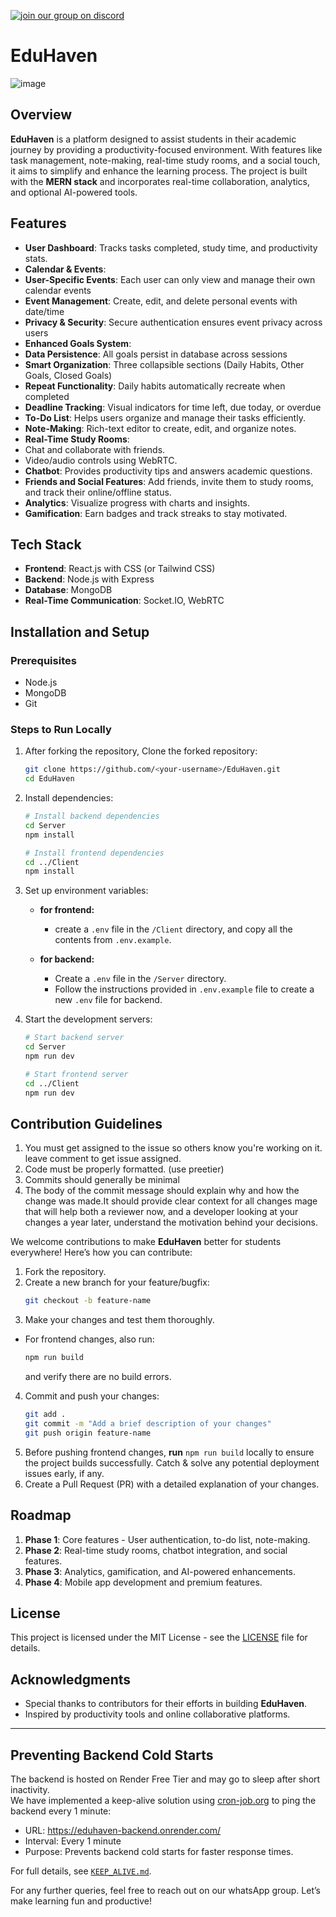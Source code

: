 [![join our group on discord](./Client/public/joinDiscordIcon.png)
](https://discord.gg/yMBMNdmC)

# EduHaven

![image](https://github.com/user-attachments/assets/970c84bf-ac78-4583-af73-d2b8b4b393b0)

## Overview

**EduHaven** is a platform designed to assist students in their academic journey by providing a productivity-focused environment. With features like task management, note-making, real-time study rooms, and a social touch, it aims to simplify and enhance the learning process. The project is built with the **MERN stack** and incorporates real-time collaboration, analytics, and optional AI-powered tools.

## Features

- **User Dashboard**: Tracks tasks completed, study time, and productivity stats.
- **Calendar & Events**: 
 - **User-Specific Events**: Each user can only view and manage their own calendar events
 - **Event Management**: Create, edit, and delete personal events with date/time
 - **Privacy & Security**: Secure authentication ensures event privacy across users
- **Enhanced Goals System**: 
 - **Data Persistence**: All goals persist in database across sessions
 - **Smart Organization**: Three collapsible sections (Daily Habits, Other Goals, Closed Goals)
 - **Repeat Functionality**: Daily habits automatically recreate when completed
 - **Deadline Tracking**: Visual indicators for time left, due today, or overdue
- **To-Do List**: Helps users organize and manage their tasks efficiently.
- **Note-Making**: Rich-text editor to create, edit, and organize notes.
- **Real-Time Study Rooms**:
 - Chat and collaborate with friends.
 - Video/audio controls using WebRTC.
- **Chatbot**: Provides productivity tips and answers academic questions.
- **Friends and Social Features**: Add friends, invite them to study rooms, and track their online/offline status.
- **Analytics**: Visualize progress with charts and insights.
- **Gamification**: Earn badges and track streaks to stay motivated.

## Tech Stack

- **Frontend**: React.js with CSS (or Tailwind CSS)
- **Backend**: Node.js with Express
- **Database**: MongoDB
- **Real-Time Communication**: Socket.IO, WebRTC

## Installation and Setup

### Prerequisites

- Node.js
- MongoDB
- Git

### Steps to Run Locally

1. After forking the repository, Clone the forked repository:

   ```bash
   git clone https://github.com/<your-username>/EduHaven.git
   cd EduHaven
   ```

2. Install dependencies:

   ```bash
   # Install backend dependencies
   cd Server
   npm install

   # Install frontend dependencies
   cd ../Client
   npm install
   ```

3. Set up environment variables:

   - **for frontend:**

     - create a `.env` file in the `/Client` directory, and copy all the contents from `.env.example`.

   - **for backend:**

     - Create a `.env` file in the `/Server` directory.
     - Follow the instructions provided in `.env.example` file to create a new `.env` file for backend.

4. Start the development servers:

   ```bash
   # Start backend server
   cd Server
   npm run dev

   # Start frontend server
   cd ../Client
   npm run dev
   ```

## Contribution Guidelines

1. You must get assigned to the issue so others know you're working on it. leave comment to get issue assigned.
2. Code must be properly formatted. (use preetier)
3. Commits should generally be minimal
4. The body of the commit message should explain why and how the change was made.It should provide clear context for all changes mage that will help both a reviewer now, and a developer looking at your changes a year later, understand the motivation behind your decisions.

We welcome contributions to make **EduHaven** better for students everywhere! Here’s how you can contribute:

1. Fork the repository.
2. Create a new branch for your feature/bugfix:
   ```bash
   git checkout -b feature-name
   ```
3. Make your changes and test them thoroughly.
- For frontend changes, also run:
  ```bash
  npm run build
  ```
  and verify there are no build errors. 

4. Commit and push your changes:
   ```bash
   git add .
   git commit -m "Add a brief description of your changes"
   git push origin feature-name
   ```
5. Before pushing frontend changes, **run** `npm run build` locally to ensure the project builds successfully. Catch & solve any potential deployment issues early, if any.
6. Create a Pull Request (PR) with a detailed explanation of your changes.

## Roadmap

1. **Phase 1**: Core features - User authentication, to-do list, note-making.
2. **Phase 2**: Real-time study rooms, chatbot integration, and social features.
3. **Phase 3**: Analytics, gamification, and AI-powered enhancements.
4. **Phase 4**: Mobile app development and premium features.

## License

This project is licensed under the MIT License - see the [LICENSE](LICENSE) file for details.

## Acknowledgments

- Special thanks to contributors for their efforts in building **EduHaven**.
- Inspired by productivity tools and online collaborative platforms.

---


## Preventing Backend Cold Starts
The backend is hosted on Render Free Tier and may go to sleep after short inactivity.  
We have implemented a keep-alive solution using [cron-job.org](https://cron-job.org/) to ping the backend every 1 minute:

- URL: https://eduhaven-backend.onrender.com/
- Interval: Every 1 minute
- Purpose: Prevents backend cold starts for faster response times.

For full details, see [`KEEP_ALIVE.md`](KEEP_ALIVE.md).


For any further queries, feel free to reach out on our whatsApp group. Let’s make learning fun and productive!
